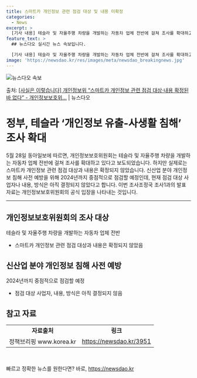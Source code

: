 ```yaml
---
title: 스마트카 개인정보 관련 점검 대상 및 내용 미확정
categories:
  - News
excerpt: >
  [기사 내용] 테슬라 및 자율주행 차량을 개발하는 자동차 업체 전반에 걸쳐 조사를 확대하고 있다.는 내용으로…
feature_text: >
  ## 뉴스다오 실시간 뉴스 속보입니다.

  [기사 내용] 테슬라 및 자율주행 차량을 개발하는 자동차 업체 전반에 걸쳐 조사를 확대하고 있다.는 내용으로…
image: 'https://newsdao.kr/res/images/meta/newsdao_breakingnews.jpg'
---
```


![뉴스다오 속보](https://newsdao.kr/res/images/meta/newsdao_breakingnews.jpg)

<p>출처: <a href="https://newsdao.kr/3951" rel="dofollow">[사실은 이렇습니다] 개인정보위 “스마트카 개인정보 관련 점검 대상·내용 확정된 바 없다” - 개인정보보호위…</a> | 뉴스다오</p>

<h1>정부, 테슬라 ‘개인정보 유출-사생활 침해’ 조사 확대</h1>
<p data-ke-size="size16">5월 28일 동아일보에 따르면, 개인정보보호위원회는 테슬라 및 자율주행 차량을 개발하는 자동차 업체 전반에 걸쳐 조사를 확대하고 있다고 보도되었습니다. 하지만 실제로는 스마트카 개인정보 관련 점검 대상과 내용은 확정되지 않았습니다. 신산업 분야 개인정보 침해 사전 예방을 위해 2024년까지 중점적으로 점검할 예정인데, 현재 점검 대상 사업자나 내용, 방식은 아직 결정되지 않았다고 합니다. 이번 조사조정국 조사1과의 발표 자료는 개인정보보호위원회의 공식 입장을 나타내는 것입니다.</p>

<hr>

<h2 data-ke-size="size26">개인정보보호위원회의 조사 대상</h2>
<p data-ke-size="size16">테슬라 및 자율주행 차량을 개발하는 자동차 업체 전반</p>
<ul>
  <li>스마트카 개인정보 관련 점검 대상과 내용은 확정되지 않았음</li>
</ul>

<h2 data-ke-size="size26">신산업 분야 개인정보 침해 사전 예방</h2>
<p data-ke-size="size16">2024년까지 중점적으로 점검할 예정</p>
<ul>
  <li>점검 대상 사업자, 내용, 방식은 아직 결정되지 않음</li>
</ul>

<h2 data-ke-size="size26">참고 자료</h2>
<table>
  <tr>
    <td style="text-align: center; height: 17px;"><b>자료출처</b></td>
    <td style="text-align: center; height: 17px;"><b>링크</b></td>
  </tr>
  <tr>
    <td style="text-align: center; height: 17px;">정책브리핑 www.korea.kr</td>
    <td style="text-align: center; height: 17px;"><a href="https://newsdao.kr/3951">https://newsdao.kr/3951</a></td>
  </tr>
</table>
<p data-ke-size="size16">&nbsp;</p> 

빠르고 정확한 뉴스를 원한다면? 바로, <a href="https://newsdao.kr" rel="dofollow">https://newsdao.kr</a>


